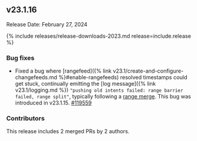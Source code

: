 ## v23.1.16

Release Date: February 27, 2024

{% include releases/release-downloads-2023.md release=include.release %}

<h3 id="v23-1-16-bug-fixes">Bug fixes</h3>

- Fixed a bug where [rangefeed]({% link v23.1/create-and-configure-changefeeds.md %}#enable-rangefeeds) resolved timestamps could get stuck, continually emitting the [log message]({% link v23.1/logging.md %}) `"pushing old intents failed: range barrier failed, range split"`, typically following a [range merge](https://www.cockroachlabs.com/docs/v23.1/architecture/distribution-layer#range-merges). This bug was introduced in v23.1.15. [#119559][#119559]

<h3 id="v23-1-16-contributors">Contributors</h3>

This release includes 2 merged PRs by 2 authors.

</div>

[#119559]: https://github.com/cockroachdb/cockroach/pull/119559
